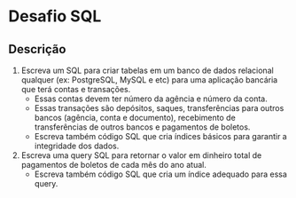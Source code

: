 # Desafio SQL

## Descrição

1. Escreva um SQL para criar tabelas em um banco de dados relacional qualquer (ex: PostgreSQL,
   MySQL e etc) para uma aplicação bancária que terá contas e transações.
   - Essas contas devem ter número da agência e número da conta.
   - Essas transações são depósitos, saques, transferências para outros bancos (agência, conta e
     documento), recebimento de transferências de outros bancos e pagamentos de boletos.
   - Escreva também código SQL que cria índices básicos para garantir a integridade dos dados.
2. Escreva uma query SQL para retornar o valor em dinheiro total de pagamentos de boletos de cada
   mês do ano atual.
   - Escreva também código SQL que cria um índice adequado para essa query.
